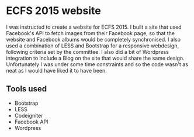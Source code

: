 # ECFS 2015 website
I was instructed to create a website for ECFS 2015. I built a site that used Facebook's API to fetch images from their Facebook page, so that the website and Facebook albums would be completely synchronised. I also used a combination of LESS and Bootstrap for a responsive webdesign, following criteria set by the committee. I also did a bit of Wordpress integration to include a Blog on the site that would share the same design. Unfortunately I was under some time constraints and so the code wasn't as neat as I would have liked it to have been.

## Tools used
- Bootstrap
- LESS
- Codeigniter
- Facebook API
- Wordpress 
